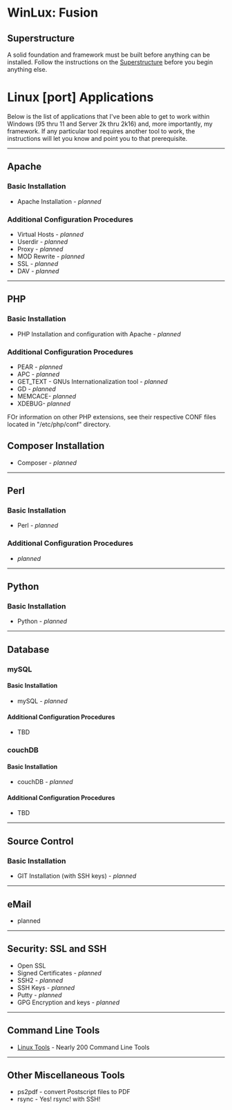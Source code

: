 # WinLux: Fusion

## Superstructure
A solid foundation and framework must be built before anything can be installed. Follow the instructions on the [Superstructure](superstructure.md) before you begin anything else.

# Linux [port] Applications
Below is the list of applications that I've been able to get to work within Windows (95 thru 11 and Server 2k thru 2k16) and, more importantly, my framework. If any particular tool requires another tool to work, the instructions will let you know and point you to that prerequisite.

<hr>

## Apache

### Basic Installation
- Apache Installation - <i>planned</i>

### Additional Configuration Procedures
- Virtual Hosts - <i>planned</i>
- Userdir - <i>planned</i>
- Proxy - <i>planned</i>
- MOD Rewrite - <i>planned</i>
- SSL - <i>planned</i>
- DAV - <i>planned</i>

<hr>

## PHP

### Basic Installation
- PHP Installation and configuration with Apache - <i>planned</i>

### Additional Configuration Procedures
- PEAR - <i>planned</i>
- APC - <i>planned</i>
- GET_TEXT - GNUs Internationalization tool - <i>planned</i>
- GD - <i>planned</i>
- MEMCACE- <i>planned</i>
- XDEBUG- <i>planned</i>

FOr information on other PHP extensions, see their respective CONF files located in "/etc/php/conf" directory.


## Composer Installation
- Composer  - <i>planned</i>

<hr>

## Perl

### Basic Installation
- Perl - <i>planned</i>

### Additional Configuration Procedures
- <i>planned</i>

<hr>

## Python

### Basic Installation
- Python - <i>planned</i>

<hr>

## Database

### mySQL
#### Basic Installation
- mySQL - <i>planned</i>

#### Additional Configuration Procedures
- TBD

### couchDB
#### Basic Installation
- couchDB - <i>planned</i>

#### Additional Configuration Procedures
- TBD


<hr>

## Source Control

### Basic Installation
- GIT Installation (with SSH keys) - <i>planned</i>


<hr>

## eMail
- planned


<hr>

## Security: SSL and SSH
- Open SSL
- Signed Certificates - <i>planned</i>
- SSH2 - <i>planned</i>
- SSH Keys - <i>planned</i>
- Putty - <i>planned</i>
- GPG Encryption and keys - <i>planned</i>


<hr>

## Command Line Tools

- [Linux Tools](./Fusion/cmd_tools.md) - Nearly 200 Command Line Tools


<hr>

## Other Miscellaneous Tools
- ps2pdf - convert Postscript files to PDF
- rsync - Yes! rsync! with SSH!
